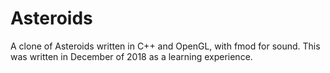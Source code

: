 # Asteroids
A clone of Asteroids written in C++ and OpenGL, with fmod for sound. This was written in December of 2018 as a learning experience.
